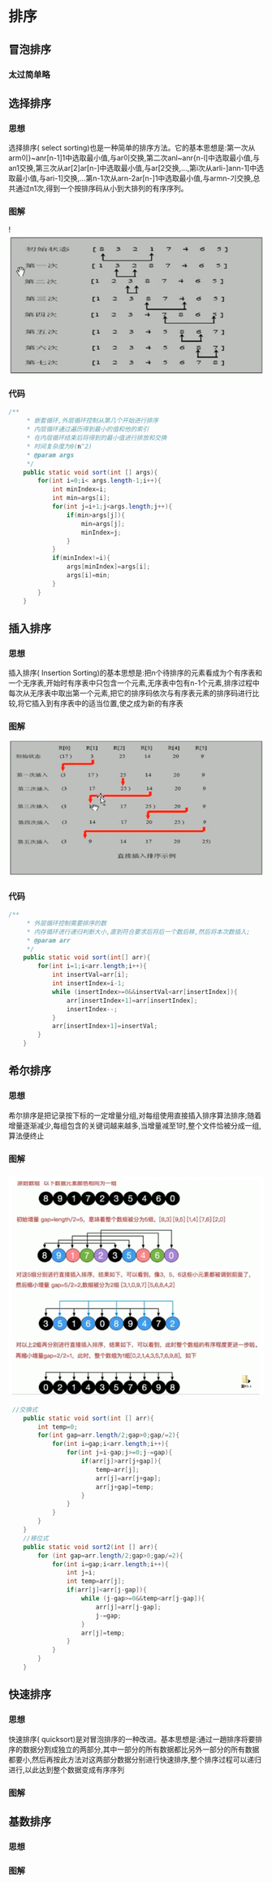 # 排序
## 冒泡排序
### 太过简单略
## 选择排序
### 思想
选择排序( select sorting)也是一种简单的排序方法。它的基本思想是:第一次从arm이}~anr[n-1]1中选取最小值,与ar이交换,第二次anl~anr{n-l]中选取最小值,与an1交换,第三次从ar[2]ar[n-]中选取最小值,与ar[2交换,…,第i次从arli-]ann-1]中选取最小值,与ari-1]交换,…第n-1次从arn-2ar[n-]1中选取最小值,与armn-기交换,总共通过n1次,得到一个按排序码从小到大排列的有序序列。
###  图解
!![1567483708394](1567483708394.png)
### 代码
``` java
/**
     * 嵌套循环,外层循环控制从第几个开始进行排序
     * 内层循环通过遍历得到最小的值和他的索引
     * 在内层循环结束后将得到的最小值进行排放和交换
     * 时间复杂度为0(n^2)
     * @param args
     */
    public static void sort(int [] args){
        for(int i=0;i< args.length-1;i++){
            int minIndex=i;
            int min=args[i];
            for(int j=i+1;j<args.length;j++){
                if(min>args[j]){
                    min=args[j];
                    minIndex=j;
                }
            }
            if(minIndex!=i){
                args[minIndex]=args[i];
                args[i]=min;
            }
        }
    }
```
## 插入排序
### 思想
插入排序( Insertion Sorting)的基本思想是:把n个待排序的元素看成为个有序表和一个无序表,开始时有序表中只包含一个元素,无序表中包有n-1个元素,排序过程中每次从无序表中取出第一个元素,把它的排序码依次与有序表元素的排序码进行比较,将它插入到有序表中的适当位置,使之成为新的有序表
### 图解
![1567483720264](1567483720264.png)
### 代码
``` java
/**
     * 外层循环控制需要排序的数
     * 内存循环进行递归判断大小,直到符合要求后将后一个数后移,然后将本次数插入;
     * @param arr
     */
    public static void sort(int[] arr){
        for(int i=1;i<arr.length;i++){
            int insertVal=arr[i];
            int insertIndex=i-1;
            while (insertIndex>=0&&insertVal<arr[insertIndex]){
                arr[insertIndex+1]=arr[insertIndex];
                insertIndex--;
            }
            arr[insertIndex+1]=insertVal;
        }
    }
```
## 希尔排序
### 思想
希尔排序是把记录按下标的一定增量分组,对每组使用直接插入排序算法排序;随着增量逐渐减少,每组包含的关键词越来越多,当增量减至1时,整个文件恰被分成一组,算法便终止
### 图解
### ![1567483730575](1567483730575.png)
```java
 //交换式
    public static void sort(int [] arr){
        int temp=0;
        for(int gap=arr.length/2;gap>0;gap/=2){
            for(int i=gap;i<arr.length;i++){
                for(int j=i-gap;j>=0;j-=gap){
                    if(arr[j]>arr[j+gap]){
                        temp=arr[j];
                        arr[j]=arr[j+gap];
                        arr[j+gap]=temp;
                    }
                }
            }
        }
    }
    //移位式
    public static void sort2(int [] arr){
        for (int gap=arr.length/2;gap>0;gap/=2){
            for(int i=gap;i<arr.length;i++){
                int j=i;
                int temp=arr[j];
                if(arr[j]<arr[j-gap]){
                    while (j-gap>=0&&temp<arr[j-gap]){
                        arr[j]=arr[j-gap];
                        j-=gap;
                    }
                    arr[j]=temp;
                }
            }
        }
    }
```
## 快速排序
### 思想
快速排序( quicksort)是对冒泡排序的一种改进。基本思想是:通过一趙排序将要排序的数据分割成独立的两部分,其中一部分的所有数据都比另外一部分的所有数据都要小,然后再按此方法对这两部分数据分别进行快速排序,整个排序过程可以递归进行,以此达到整个数据变成有序序列

### 图解





## 基数排序

### 思想



### 图解

